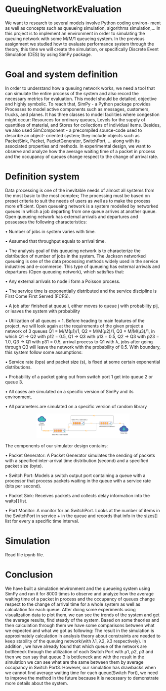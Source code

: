 # QueuingNetworkEvaluation
We want to research to several models involve Python coding environ- ment as well
as concepts such as queueing simulation, algorithms simulation,... In this project is to implement
an environment in order to simulating the queuing network with some M/M/1 queueing system. In
the previous assignment we studied how to evaluate performance system through the theory, this
time we will create the simulation, or specifically Discrete Event Simulation (DES) by using SimPy
package.

# Goal and system definition
In order to understand how a queuing network works, we need a tool that can simulate the entire
process of the system and also record the necessary metrics for evaluation. This model should be
detailed, objective and highly symbolic.
To reach that, SimPy - a Python package provides Processes to model active components such as
messages, customers, trucks, and planes. It has three classes to model facilities where congestion
might occur: Resources for ordinary queues, Levels for the supply of quantities of material, and
Stores for collections of individual items.
Besides, we also used SimComponent - a precompiled source-code used to describe an object-
oriented system; they include objects such as PacketSink, Packet, PacketGenerator, SwitchPort,
... along with its associated properties and methods.
In experimental design, we want to observe and analyze how the average waiting time of a packet
in process and the occupancy of queues change respect to the change of arrival rate.
# Definition system
Data processing is one of the inevitable needs of almost all systems from the most basic to the
most complex; The processing must be based on preset criteria to suit the needs of users as well
as to make the process more efficient. Open queueing network is a system modelled by networked
queues in which a job departing from one queue arrives at another queue. Open queueing network
has external arrivals and departures and possesses the following characteristics:

• Number of jobs in system varies with time.

• Assumed that throughput equals to arrival time.

• The analysis goal of this queueing network is to characterize the distribution of number of
jobs in the system.
The Jackson networked queueing is one of the data processing methods widely used in the service
industries and e-commerce. This type of queueing has external arrivals and departures (Open
queueing network), which satisfies that:

• Any external arrivals to node i form a Poisson process.

• The service time is exponentially distributed and the service discipline is First Come First
Served (FCFS).

• A job after finished at queue i, either moves to queue j with probability pij, or leaves the
system with probability

• Utilization of all queues < 1.
Before heading to main features of the project, we will look again at the requirements of the given
project a network of 3 queues Q1 = M/M(μ1)/1, Q2 = M/M(μ2)/1, Q3 = M/M(μ3)/1, in which
Q1 → Q2 with p12 = 0.5, Q1 → Q3 with p13 = 0.5, Q2 → Q3 with p23 = 1.0, Q3 → Q1 with
p31 = 0.5, arrival process to Q1 with λ, jobs after going through Q3 will leave the network with
the probability of 0.5.
With boundary, this system follow some assumptions:

• Service rate (bps) and packet size (s), is fixed at some certain exponential distributions.

• Probability of a packet going out from switch port 1 get into queue 2 or queue 3.

• All cases are simulated on a specific version of SimPy and its environment.

• All parameters are simulated on a specific version of random library
<p align="center"> <img width = "60%" height = "20%" src="3.png"/>  </p> 
The components of our simulator design contains:

• Packet Generator: A Packet Generator simulates the sending of packets with a specified
inter-arrival time distribution (second) and a specified packet size (byte).

• Switch Port: Models a switch output port containing a queue with a processor that process
packets waiting in the queue with a service rate (bits per second).

• Packet Sink: Receives packets and collects delay information into the waits[] list.

• Port Monitor: A monitor for an SwitchPort. Looks at the number of items in the SwitchPort
in service + in the queue and records that info in the sizes[] list for every a specific time
interval.
# Simulation
Read file ipynb file.
# Conclusion
We have built a simulation environment and the queueing system using SimPy and ran it for
8000 times to observe and analyze how the average waiting time of a packet in process and the
occupancy of queues change respect to the change of arrival time for a whole system as well as
calculation for each queue. After doing some experiments using visualization data to plot them,
we can see the trends of the system and get the average results, find steady of the system.
Based on some theories and then calculation through them we have some comparisons between what
we expected and what we got as following: The result in the simulation is approximately calculation
in analysis theory about constraints are needed to keep stability of the queuing network(with
λ1, λ2, λ3 respectively). In addition , we have already found that which queue of the network are
bottleneck through the utilization of each Switch Port with ρ1, ρ2, ρ3 and then we can say that
queue 3 is bottleneck and with the result in the simulation we can see what are the same between
them by average occupancy in Switch Port3. However, our simulation has drawbacks when we
cannot find average waiting time for each queue(Switch Port), we need to improve the method in
the future because it is necessary to demonstrate more details about the system.
